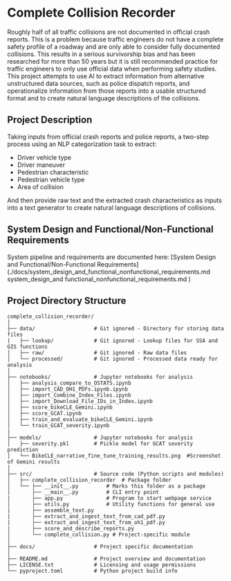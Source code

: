 # Complete Collision Recorder

Roughly half of all traffic collisions are not documented in official crash
reports. This is a problem because traffic engineers do not have a complete
safety profile of a roadway and are only able to consider fully documented 
collisions. This results in a serious survivorship bias and has been 
researched for more than 50 years but it is still recommended practice for 
traffic engineers to only use official data when performing safety studies. 
This project attempts to use AI to extract information from alternative 
unstructured data sources, such as police dispatch reports, and 
operationalize information from those reports into a usable structured 
format and to create natural language descriptions of the collisions.

## Project Description
Taking inputs from official crash reports and police reports, a two-step 
process using an NLP categorization task to extract:

- Driver vehicle type
- Driver maneuver
- Pedestrian characteristic
- Pedestrian vehicle type
- Area of collision

And then provide raw text and the extracted crash characteristics as inputs 
into a text generator to create natural language descriptions of collisions.

## System Design and Functional/Non-Functional Requirements

System pipeline and requirements are documented here: [System Design and Functional/Non-Functional Requirements](./docs/system_design_and_functional_nonfunctional_requirements.md
system_design_and functional_nonfunctional_requirements.md
)


## Project Directory Structure

```plaintext
complete_collision_recorder/
│
├── data/                   # Git ignored - Directory for storing data files
|   ├── lookup/             # Git ignored - Lookup files for SSA and GIS functions
│   ├── raw/                # Git ignored - Raw data files
│   └── processed/          # Git ignored - Processed data ready for analysis
│
├── notebooks/              # Jupyter notebooks for analysis
│   ├── analysis_compare_to_OSTATS.ipynb
│   ├── import_CAD_OH1_PDFs.ipynb.ipynb
│   ├── import_Combine_Index_Files.ipynb
│   ├── import_Download_File_IDs_in_Index.ipynb
│   ├── score_bikeCLE_Gemini.ipynb
│   ├── score_GCAT.ipynb
│   ├── train_and_evaluate_bikeCLE_Gemini.ipynb
│   └── train_GCAT_severity.ipynb
|
├── models/                 # Jupyter notebooks for analysis
│   ├── severity.pkl        # Pickle model for GCAT severity prediction
│   └── BikeCLE_narrative_fine_tune_training_results.png  #Screenshot of Gemini results
│
├── src/                    # Source code (Python scripts and modules)
│   ├── complete_collision_recorder  # Package folder
│   └── ├── __init__.py         # Marks this folder as a package
│       ├── __main__.py         # CLI entry point
|       ├── app.py              # Program to start webpage service
│       ├── utils.py            # Utility functions for general use
|       ├── assemble_text.py
|       ├── extract_and_ingest_text_from_cad_pdf.py
|       ├── extract_and_ingest_text_from_oh1_pdf.py
|       ├── score_and_describe_reports.py
│       └── complete_collision.py # Project-specific module
│
├── docs/                   # Project specific documentation
│
├── README.md               # Project overview and documentation
├── LICENSE.txt             # Licensing and usage permissions
└── pyproject.toml          # Python project build info